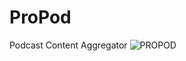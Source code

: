 # ProPod
 Podcast Content Aggregator
![PROPOD](https://user-images.githubusercontent.com/57314773/177393727-35228c07-c997-4a66-982e-fe1bb5bb26af.png)
